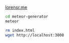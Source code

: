 [lorensr.me](http://lorensr.me)

```bash
cd meteor-generator
meteor
```

```bash
rm index.html
wget http://localhost:3000
```
